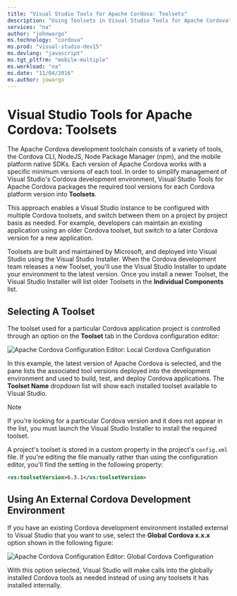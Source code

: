 ```yaml
---
title: "Visual Studio Tools for Apache Cordova: Toolsets"
description: "Using Toolsets in Visual Studio Tools for Apache Cordova"
services: "na"
author: "johnwargo"
ms.technology: "cordova"
ms.prod: "visual-studio-dev15"
ms.devlang: "javascript"
ms.tgt_pltfrm: "mobile-multiple"
ms.workload: "na"
ms.date: "11/04/2016"
ms.author: jowargo
---
```


# Visual Studio Tools for Apache Cordova: Toolsets

The Apache Cordova development toolchain consists of a variety of tools, the Cordova CLI, NodeJS, Node Package Manager (npm), and the mobile platform native SDKs. Each version of Apache Cordova works with a specific minimum versions of each tool. In order to simplify management of Visual Studio's Cordova development environment, Visual Studio Tools for Apache Cordova packages the required tool versions for each Cordova platform version into **Toolsets**.

This approach enables a Visual Studio instance to be configured with multiple Cordova toolsets, and switch between them on a project by project basis as needed. For example, developers can maintain an existing application using an older Cordova toolset, but switch to a later Cordova version for a new application.

Toolsets are built and maintained by Microsoft, and deployed into Visual Studio using the Visual Studio Installer. When the Cordova development team releases a new Toolset, you'll use the Visual Studio Installer to update your environment to the latest version.  Once you install a newer Toolset, the Visual Studio Installer will list older Toolsets in the **Individual Components** list.

## Selecting A Toolset

The toolset used for a particular Cordova application project is controlled through an option on the **Toolset** tab in the Cordova configuration editor:

![Apache Cordova Configuration Editor: Local Cordova Configuration](media/vs-taco-2017-toolsets/figure-01.png)

In this example, the latest version of Apache Cordova is selected, and the pane lists the associated tool versions deployed into the development environment and used to build, test, and deploy Cordova applications. The **Toolset Name** dropdown list will show each installed toolset available to Visual Studio.

> [!NOTE]
> If you're looking for a particular Cordova version and it does not appear in the list, you must launch the Visual Studio Installer to install the required toolset.

A project's toolset is stored in a custom property in the project's `config.xml` file. If you're editing the file manually rather than using the configuration editor, you'll find the setting in the following property:

```xml
<vs:toolsetVersion>6.3.1</vs:toolsetVersion>
```

## Using An External Cordova Development Environment

If you have an existing Cordova development environment installed external to Visual Studio that you want to use, select the **Global Cordova x.x.x** option shown in the following figure:

![Apache Cordova Configuration Editor: Global Cordova Configuration](media/vs-taco-2017-toolsets/figure-02.png)

With this option selected, Visual Studio will make calls into the globally installed Cordova tools as needed instead of using any toolsets it has installed internally.
